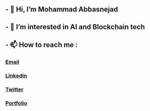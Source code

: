 ## - 👋 Hi, I’m Mohammad Abbasnejad
## - 👀 I’m interested in AI and Blockchain tech
## - 📫 How to reach me :

### [Email](m.abbasnezhad.80@gmail.com)
### [Linkedin](https://www.linkedin.com/in/mohammad-abbasnezhad/)
### [Twitter](https://twitter.com/Mr_Abbasnejad)
### [Portfolio](https://mohammad-abbasnejad-portfolio.netlify.app/)

<!---
MR-Abbasnejad/MR-Abbasnejad is a ✨ special ✨ repository because its `README.md` (this file) appears on your GitHub profile.
You can click the Preview link to take a look at your changes.
--->
